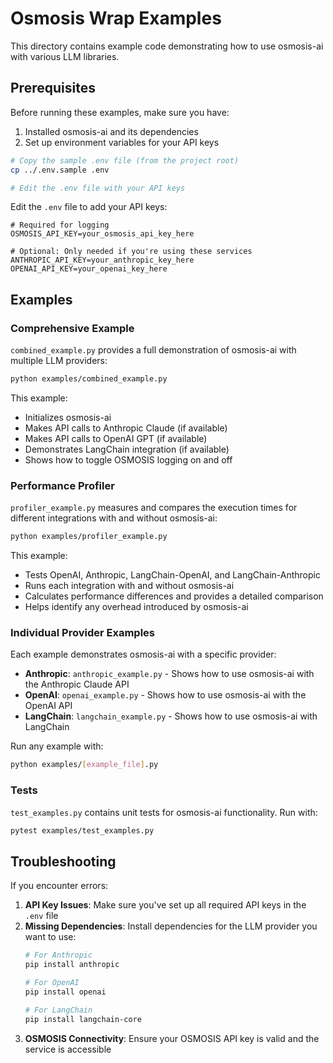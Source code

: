 # Osmosis Wrap Examples

This directory contains example code demonstrating how to use osmosis-ai with various LLM libraries.

## Prerequisites

Before running these examples, make sure you have:

1. Installed osmosis-ai and its dependencies
2. Set up environment variables for your API keys

```bash
# Copy the sample .env file (from the project root)
cp ../.env.sample .env

# Edit the .env file with your API keys
```

Edit the `.env` file to add your API keys:

```
# Required for logging
OSMOSIS_API_KEY=your_osmosis_api_key_here

# Optional: Only needed if you're using these services
ANTHROPIC_API_KEY=your_anthropic_key_here
OPENAI_API_KEY=your_openai_key_here
```

## Examples

### Comprehensive Example

`combined_example.py` provides a full demonstration of osmosis-ai with multiple LLM providers:

```bash
python examples/combined_example.py
```

This example:
- Initializes osmosis-ai
- Makes API calls to Anthropic Claude (if available)
- Makes API calls to OpenAI GPT (if available)
- Demonstrates LangChain integration (if available)
- Shows how to toggle OSMOSIS logging on and off

### Performance Profiler

`profiler_example.py` measures and compares the execution times for different integrations with and without osmosis-ai:

```bash
python examples/profiler_example.py
```

This example:
- Tests OpenAI, Anthropic, LangChain-OpenAI, and LangChain-Anthropic
- Runs each integration with and without osmosis-ai
- Calculates performance differences and provides a detailed comparison
- Helps identify any overhead introduced by osmosis-ai

### Individual Provider Examples

Each example demonstrates osmosis-ai with a specific provider:

- **Anthropic**: `anthropic_example.py` - Shows how to use osmosis-ai with the Anthropic Claude API
- **OpenAI**: `openai_example.py` - Shows how to use osmosis-ai with the OpenAI API
- **LangChain**: `langchain_example.py` - Shows how to use osmosis-ai with LangChain

Run any example with:

```bash
python examples/[example_file].py
```

### Tests

`test_examples.py` contains unit tests for osmosis-ai functionality. Run with:

```bash
pytest examples/test_examples.py
```

## Troubleshooting

If you encounter errors:

1. **API Key Issues**: Make sure you've set up all required API keys in the `.env` file
2. **Missing Dependencies**: Install dependencies for the LLM provider you want to use:
   ```bash
   # For Anthropic
   pip install anthropic
   
   # For OpenAI
   pip install openai
   
   # For LangChain
   pip install langchain-core
   ```
3. **OSMOSIS Connectivity**: Ensure your OSMOSIS API key is valid and the service is accessible 